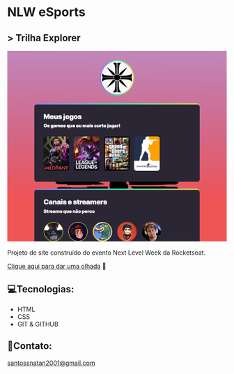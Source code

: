 # NLW eSports
## > Trilha Explorer

![preview](./khasam.github.io_EDEN-explorer_.png)

Projeto de site construído do evento Next Level Week da Rocketseat.

[Clique aqui para dar uma olhada](.https://khasam.github.io/EDEN-explorer/) 🔗

## 💻Tecnologias:

- HTML
- CSS
- GIT & GITHUB

## 📲Contato:

santossnatan2001@gmail.com